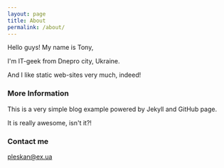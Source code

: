 ```yaml
---
layout: page
title: About
permalink: /about/
---
```

Hello guys!
My name is Tony,

I'm IT-geek from Dnepro city, Ukraine.

And I like static web-sites very much, indeed!

### More Information

This is a very simple blog example powered by Jekyll and GitHub page.

It is really awesome, isn't it?!

### Contact me

[pleskan@ex.ua](mailto:pleskan@ex.ua)
